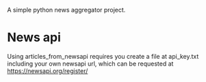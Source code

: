 A simple python news aggregator project.

# News api
Using articles_from_newsapi requires you create a file at api_key.txt including your own newsapi url, which can be requested at https://newsapi.org/register/
